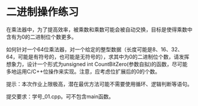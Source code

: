 
# 二进制操作练习

在乘法器中，为了提高效率，被乘数和乘数可能会被自动交换，目标是使得乘数中含有为0的二进制位个数更多。

如何针对一个64位乘法器，对一个给定的整型数据（长度可能是8、16、32、64，可能是有符号的，也可能是无符号的），求其中为0的二进制位个数，请发挥想象力，设计一个形式为unsigned int CountBitZero(参数自拟)的函数，尽可能多地运用C/C++位操作来实现。注意，应考虑位扩展后的0的个数。



提示：本次作业上限极高，潜在最优方法可能不需要使用循环、逻辑判断等语句。

提交要求：学号_01.cpp。可不包含main函数。